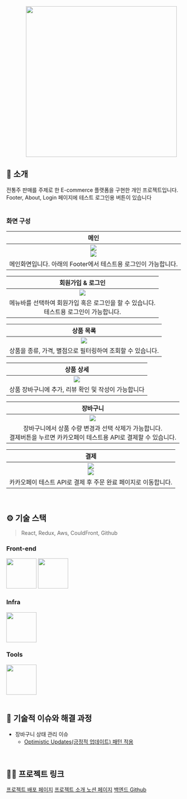 <div align="center">

<!-- logo -->
<img src="https://user-images.githubusercontent.com/80824750/208554558-490845c9-959a-4823-9003-350ec4d221bf.png" width="400"/>

</div> 

## 📝 소개
전통주 판매를 주제로 한 E-commerce 플랫폼을 구현한 개인 프로젝트입니다.
<br />
Footer, About, Login 페이지에 테스트 로그인용 버튼이 있습니다
<br />
<br />
### 화면 구성


|메인|
|:---:|
|<img src="https://i.ibb.co/N9Nr27F/2024-10-21-3-40-51.png" ><br /><img src="https://i.ibb.co/gt3wJkH/2024-12-06-4-57-24.png" >|
|메인화면입니다. 아래의 Footer에서 테스트용 로그인이 가능합니다.|


|회원가입 & 로그인|
|:---:|
|<img src="https://i.ibb.co/cYDSQQQ/2024-12-06-4-31-17.png" >|
|메뉴바를 선택하여 회원가입 혹은 로그인을 할 수 있습니다. <br />테스트용 로그인이 가능합니다.|

|상품 목록|
|:---:|
|<img src="https://i.ibb.co/pn3bqWL/2024-12-06-4-24-11.png" >|
|상품을 종류, 가격, 별점으로 필터링하여 조회할 수 있습니다.|


|상품 상세|
|:---:|
|<img src="https://i.ibb.co/r6YM4JV/2024-12-06-4-25-06.png" >|
|상품 장바구니에 추가, 리뷰 확인 및 작성이 가능합니다|

|장바구니|
|:---:|
|<img src="https://i.ibb.co/sqvtNKM/2024-12-06-4-23-46.png" >|
|장바구니에서 상품 수량 변경과 선택 삭제가 가능합니다.<br />결제버튼을 누르면 카카오페이 테스트용 API로 결제할 수 있습니다.|

|결제|
|:---:|
|<img src="https://i.ibb.co/C6Ffvk6/2024-12-06-4-25-36.png" ><br /><img src="https://i.ibb.co/wCmLnMs/2024-12-06-4-27-11.png" >|
|카카오페이 테스트 API로 결제 후 주문 완료 페이지로 이동합니다.|

<br />

## ⚙ 기술 스택
> React, Redux, Aws, CouldFront, Github
### Front-end
<div>
<img src="https://github.com/yewon-Noh/readme-template/blob/main/skills/React.png?raw=true" width="80">
<img src="https://github.com/yewon-Noh/readme-template/blob/main/skills/Redux.png?raw=true" width="80">
</div>

### Infra
<div>
<img src="https://github.com/yewon-Noh/readme-template/blob/main/skills/AWSEC2.png?raw=true" width="80">
</div>

### Tools
<div>
<img src="https://github.com/yewon-Noh/readme-template/blob/main/skills/Github.png?raw=true" width="80">
</div>

<br />

## 🤔 기술적 이슈와 해결 과정
- 장바구니 상태 관리 이슈
    - [Optimistic Updates(긍정적 업데이트) 패턴 적용](https://www.notion.so/ashen-glow/Sool-STORE-E-commerce-546d42ae6c224cdbab478c47a6e7e139?pvs=4#129b54d8388680ec8a49e0670481a93a)

<br />

## 💁‍♂️ 프로젝트 링크
[프로젝트 배포 페이지](https://soolstore.r-e.kr/)
[프로젝트 소개 노션 페이지](https://ashen-glow.notion.site/Sool-STORE-E-commerce-546d42ae6c224cdbab478c47a6e7e139?pvs=4)
[백엔드 Github](https://github.com/ashenglow/shopping-app)
